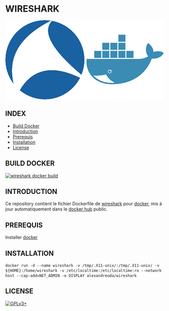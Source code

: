# WIRESHARK

![wireshark](https://raw.githubusercontent.com/oda-alexandre/wireshark/master/img/logo-wireshark.png) ![docker](https://raw.githubusercontent.com/oda-alexandre/wireshark/master/img/logo-docker.png)


## INDEX

- [Build Docker](#BUILD)
- [Introduction](#INTRODUCTION)
- [Prerequis](#PREREQUIS)
- [Installation](#INSTALLATION)
- [License](#LICENSE)


## BUILD DOCKER

[![wireshark docker build](https://img.shields.io/docker/build/alexandreoda/wireshark.svg)](https://hub.docker.com/r/alexandreoda/wireshark)


## INTRODUCTION

Ce repository contient le fichier Dockerfile de [wireshark](https://www.wireshark.org) pour [docker](https://www.docker.com), mis à jour automatiquement dans le [docker hub](https://hub.docker.com/r/alexandreoda/wireshark/) public.


## PREREQUIS

Installer [docker](https://www.docker.com)


## INSTALLATION

```
docker run -d --name wireshark -v /tmp/.X11-unix/:/tmp/.X11-unix/ -v ${HOME}:/home/wireshark -v /etc/localtime:/etc/localtime:ro --network host --cap-add=NET_ADMIN -e DISPLAY alexandreoda/wireshark
```


## LICENSE

[![GPLv3+](http://gplv3.fsf.org/gplv3-127x51.png)](https://github.com/oda-alexandre/wireshark/blob/master/LICENSE)
